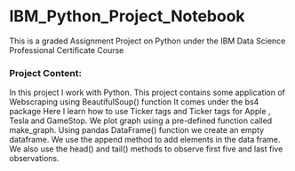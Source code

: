 # IBM_Python_Project_Notebook
This is a graded Assignment Project on Python under the IBM Data Science Professional Certificate Course

### Project Content:
In this project I work with Python. This project contains some application of Webscraping using BeautifulSoup() function
It comes under the bs4 package
Here I learn how to use Ticker tags and Ticker tags for Apple , Tesla and GameStop.
We plot graph using a pre-defined function called make_graph.
Using pandas DataFrame() function we create an empty dataframe.
We use the append method to add elements in the data frame.
We also use the head() and tail() methods to observe first five and last five observations.

